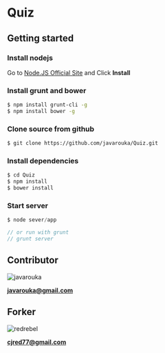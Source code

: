 # Quiz

## Getting started

### Install nodejs

Go to [Node.JS Official Site](http://http://www.nodejs.org/) and Click **Install**

### Install grunt and bower
```bash
$ npm install grunt-cli -g
$ npm install bower -g
```

### Clone source from github
```bash
$ git clone https://github.com/javarouka/Quiz.git
```

### Install dependencies
```bash
$ cd Quiz
$ npm install
$ bower install
```

### Start server
```C#
$ node sever/app

// or run with grunt 
// grunt server
```
## Contributor
![javarouka](http://www.gravatar.com/avatar/ea49d570a6a8654adf6c0b8d90e51290?s=100)

**[javarouka@gmail.com](mailto://javarouka@gmail.com)**

## Forker
![redrebel](http://www.gravatar.com/avatar/78fecaedf19bccaa6fb864a0fb09c78d.png)

**[cjred77@gmail.com](mailto://cjred77@gmail.com)**

